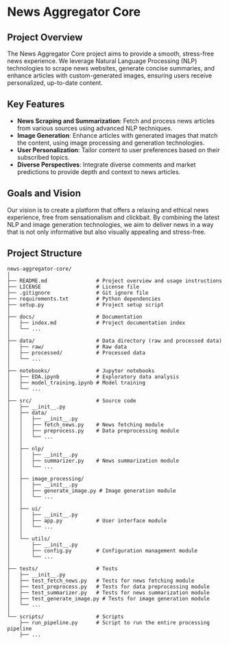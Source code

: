 # News Aggregator Core

## Project Overview

The News Aggregator Core project aims to provide a smooth, stress-free news experience. We leverage Natural Language Processing (NLP) technologies to scrape news websites, generate concise summaries, and enhance articles with custom-generated images, ensuring users receive personalized, up-to-date content.

## Key Features

- **News Scraping and Summarization**: Fetch and process news articles from various sources using advanced NLP techniques.
- **Image Generation**: Enhance articles with generated images that match the content, using image processing and generation technologies.
- **User Personalization**: Tailor content to user preferences based on their subscribed topics.
- **Diverse Perspectives**: Integrate diverse comments and market predictions to provide depth and context to news articles.

## Goals and Vision

Our vision is to create a platform that offers a relaxing and ethical news experience, free from sensationalism and clickbait. By combining the latest NLP and image generation technologies, we aim to deliver news in a way that is not only informative but also visually appealing and stress-free.

## Project Structure

```plaintext
news-aggregator-core/
│
├── README.md                # Project overview and usage instructions
├── LICENSE                  # License file
├── .gitignore               # Git ignore file
├── requirements.txt         # Python dependencies
├── setup.py                 # Project setup script
│
├── docs/                    # Documentation
│   ├── index.md             # Project documentation index
│   └── ...
│
├── data/                    # Data directory (raw and processed data)
│   ├── raw/                 # Raw data
│   ├── processed/           # Processed data
│   └── ...
│
├── notebooks/               # Jupyter notebooks
│   ├── EDA.ipynb            # Exploratory data analysis
│   ├── model_training.ipynb # Model training
│   └── ...
│
├── src/                     # Source code
│   ├── __init__.py
│   ├── data/
│   │   ├── __init__.py
│   │   ├── fetch_news.py    # News fetching module
│   │   ├── preprocess.py    # Data preprocessing module
│   │   └── ...
│   │
│   ├── nlp/
│   │   ├── __init__.py
│   │   ├── summarizer.py    # News summarization module
│   │   └── ...
│   │
│   ├── image_processing/
│   │   ├── __init__.py
│   │   ├── generate_image.py # Image generation module
│   │   └── ...
│   │
│   ├── ui/
│   │   ├── __init__.py
│   │   ├── app.py           # User interface module
│   │   └── ...
│   │
│   └── utils/
│       ├── __init__.py
│       ├── config.py        # Configuration management module
│       └── ...
│
├── tests/                   # Tests
│   ├── __init__.py
│   ├── test_fetch_news.py   # Tests for news fetching module
│   ├── test_preprocess.py   # Tests for data preprocessing module
│   ├── test_summarizer.py   # Tests for news summarization module
│   ├── test_generate_image.py # Tests for image generation module
│   └── ...
│
└── scripts/                 # Scripts
    ├── run_pipeline.py      # Script to run the entire processing pipeline
    ├── ...

